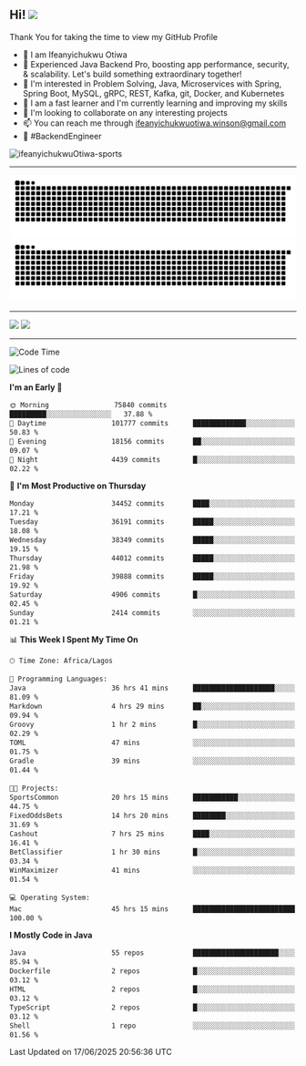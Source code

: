 <!-- BLOG-POST-LIST:START --><!-- BLOG-POST-LIST:END -->

## Hi! <img src="https://media.giphy.com/media/hvRJCLFzcasrR4ia7z/giphy.gif" width="4%"> 

Thank You for taking the time to view my GitHub Profile

- 👋 I am Ifeanyichukwu Otiwa
- 🚀 Experienced Java Backend Pro, boosting app performance, security, & scalability. Let's build something extraordinary together!
- 👀 I'm interested in Problem Solving, Java, Microservices with Spring, Spring Boot, MySQL, gRPC, REST, Kafka, git, Docker, and Kubernetes
- 🌱 I am a fast learner and I'm currently learning and improving my skills
- 💞️ I'm looking to collaborate on any interesting projects
- 📫 You can reach me through ifeanyichukwuotiwa.winson@gmail.com
- 🚀 #BackendEngineer

<p align="left" marginTop="10px"> <img src="https://komarev.com/ghpvc/?username=ifeanyichukwuOtiwa-sports&label=Profile%20views&color=0e75b6&style=for-the-badge" alt="ifeanyichukwuOtiwa-sports" /> </p>

***

<!--🐍📈SNAKEGRAPH / 🌐WEBSITE: https://github.com/Platane/snk -->
![github contribution grid snake animation](https://raw.githubusercontent.com/ifeanyichukwuOtiwa-sports/ifeanyichukwuOtiwa-sports/output/github-contribution-grid-snake-dark.svg#gh-dark-mode-only)![github contribution grid snake animation](https://raw.githubusercontent.com/ifeanyichukwuOtiwa-sports/ifeanyichukwuOtiwa-sports/output/github-contribution-grid-snake.svg#gh-light-mode-only)

***

<p float="left">
  <img float="left" src="https://github-readme-stats.vercel.app/api?username=ifeanyichukwuOtiwa-sports&count_private=true&include_all_commits=true&theme=react&show_icons=true" />
  <img float="right" src="https://github-readme-stats.vercel.app/api/top-langs/?username=ifeanyichukwuOtiwa-sports&layout=compact&show_icons=true&theme=react" /> 
</p>

***



<!--START_SECTION:waka-->
![Code Time](http://img.shields.io/badge/Code%20Time-3%2C840%20hrs%2046%20mins-blue)

![Lines of code](https://img.shields.io/badge/From%20Hello%20World%20I%27ve%20Written-53.8%20million%20lines%20of%20code-blue)

**I'm an Early 🐤** 

```text
🌞 Morning                75840 commits       █████████░░░░░░░░░░░░░░░░   37.88 % 
🌆 Daytime                101777 commits      █████████████░░░░░░░░░░░░   50.83 % 
🌃 Evening                18156 commits       ██░░░░░░░░░░░░░░░░░░░░░░░   09.07 % 
🌙 Night                  4439 commits        █░░░░░░░░░░░░░░░░░░░░░░░░   02.22 % 
```
📅 **I'm Most Productive on Thursday** 

```text
Monday                   34452 commits       ████░░░░░░░░░░░░░░░░░░░░░   17.21 % 
Tuesday                  36191 commits       █████░░░░░░░░░░░░░░░░░░░░   18.08 % 
Wednesday                38349 commits       █████░░░░░░░░░░░░░░░░░░░░   19.15 % 
Thursday                 44012 commits       █████░░░░░░░░░░░░░░░░░░░░   21.98 % 
Friday                   39888 commits       █████░░░░░░░░░░░░░░░░░░░░   19.92 % 
Saturday                 4906 commits        █░░░░░░░░░░░░░░░░░░░░░░░░   02.45 % 
Sunday                   2414 commits        ░░░░░░░░░░░░░░░░░░░░░░░░░   01.21 % 
```


📊 **This Week I Spent My Time On** 

```text
🕑︎ Time Zone: Africa/Lagos

💬 Programming Languages: 
Java                     36 hrs 41 mins      ████████████████████░░░░░   81.09 % 
Markdown                 4 hrs 29 mins       ██░░░░░░░░░░░░░░░░░░░░░░░   09.94 % 
Groovy                   1 hr 2 mins         █░░░░░░░░░░░░░░░░░░░░░░░░   02.29 % 
TOML                     47 mins             ░░░░░░░░░░░░░░░░░░░░░░░░░   01.75 % 
Gradle                   39 mins             ░░░░░░░░░░░░░░░░░░░░░░░░░   01.44 % 

🐱‍💻 Projects: 
SportsCommon             20 hrs 15 mins      ███████████░░░░░░░░░░░░░░   44.75 % 
FixedOddsBets            14 hrs 20 mins      ████████░░░░░░░░░░░░░░░░░   31.69 % 
Cashout                  7 hrs 25 mins       ████░░░░░░░░░░░░░░░░░░░░░   16.41 % 
BetClassifier            1 hr 30 mins        █░░░░░░░░░░░░░░░░░░░░░░░░   03.34 % 
WinMaximizer             41 mins             ░░░░░░░░░░░░░░░░░░░░░░░░░   01.54 % 

💻 Operating System: 
Mac                      45 hrs 15 mins      █████████████████████████   100.00 % 
```

**I Mostly Code in Java** 

```text
Java                     55 repos            █████████████████████░░░░   85.94 % 
Dockerfile               2 repos             █░░░░░░░░░░░░░░░░░░░░░░░░   03.12 % 
HTML                     2 repos             █░░░░░░░░░░░░░░░░░░░░░░░░   03.12 % 
TypeScript               2 repos             █░░░░░░░░░░░░░░░░░░░░░░░░   03.12 % 
Shell                    1 repo              ░░░░░░░░░░░░░░░░░░░░░░░░░   01.56 % 
```




 Last Updated on 17/06/2025 20:56:36 UTC
<!--END_SECTION:waka-->

<!--
<p align="center">
![trophy](https://github-profile-trophy.vercel.app/?username=ifeanyichukwuOtiwa-sports&theme=onedark) (https://github.com/ryo-ma/github-profile-trophy)
</p>
-->

<!---
ifeanyi-otiwa/ifeanyi-otiwa is a ✨ special ✨ repository because its `README.md` (this file) appears on your GitHub profile.
You can click the Preview link to take a look at your changes.
--->
